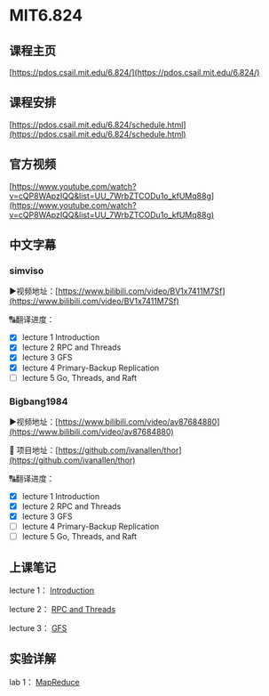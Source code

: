 # MIT6.824

## 课程主页

[https://pdos.csail.mit.edu/6.824/](https://pdos.csail.mit.edu/6.824/)

## 课程安排

[https://pdos.csail.mit.edu/6.824/schedule.html](https://pdos.csail.mit.edu/6.824/schedule.html)

## 官方视频

[https://www.youtube.com/watch?v=cQP8WApzIQQ&list=UU_7WrbZTCODu1o_kfUMq88g](https://www.youtube.com/watch?v=cQP8WApzIQQ&list=UU_7WrbZTCODu1o_kfUMq88g)

## 中文字幕

### simviso

▶视频地址：[https://www.bilibili.com/video/BV1x7411M7Sf](https://www.bilibili.com/video/BV1x7411M7Sf)

🔠翻译进度：

- [x] lecture 1 Introduction
- [x] lecture 2 RPC and Threads
- [x] lecture 3 GFS
- [x] lecture 4 Primary-Backup Replication
- [ ] lecture 5 Go, Threads, and Raft

### Bigbang1984

▶视频地址：[https://www.bilibili.com/video/av87684880](https://www.bilibili.com/video/av87684880)

🔡 项目地址：[https://github.com/ivanallen/thor](https://github.com/ivanallen/thor)

🔠翻译进度：

- [x] lecture 1 Introduction
- [x] lecture 2 RPC and Threads
- [x] lecture 3 GFS
- [ ] lecture 4 Primary-Backup Replication
- [ ] lecture 5 Go, Threads, and Raft

## 上课笔记

lecture 1： [Introduction](/notes/分布式/6.824/note/01) 

lecture 2： [RPC and Threads](/notes/分布式/6.824/note/02) 

lecture 3： [GFS](/notes/分布式/6.824/note/03) 

## 实验详解

lab 1： [MapReduce](/notes/分布式/6.824/lab/01) 